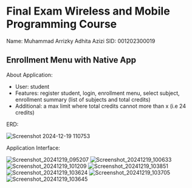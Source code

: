 # Final Exam Wireless and Mobile Programming Course
Name: Muhammad Arrizky Adhita Azizi
SID: 001202300019

## Enrollment Menu with Native App
About Application:
- User: student
- Features: register student, login, enrollment menu, select subject, enrollment summary (list of subjects and total credits)
- Additional: a max limit where total credits cannot more than x (i.e 24 credits)

ERD:

![Screenshot 2024-12-19 110753](https://github.com/user-attachments/assets/eaaed20f-54b8-4aa1-bf48-74210da6bd6c)

Application Interface:

![Screenshot_20241219_095207](https://github.com/user-attachments/assets/f4d96fa3-14ac-4cd6-ae9f-16df9b8a30ae)
![Screenshot_20241219_100633](https://github.com/user-attachments/assets/bcf3b5f8-0328-4f31-b05a-0886980b91cb)
![Screenshot_20241219_101209](https://github.com/user-attachments/assets/aa590673-90d1-48d6-b308-f497174e2178)
![Screenshot_20241219_103851](https://github.com/user-attachments/assets/4c0e1e60-2f0d-46b3-a38d-93796cc64e24)
![Screenshot_20241219_103624](https://github.com/user-attachments/assets/090ac5ea-8d75-49f7-ac75-9b75d363f277)
![Screenshot_20241219_103705](https://github.com/user-attachments/assets/78301f90-2abc-4e3f-ad1f-11b37ea9c8c8)
![Screenshot_20241219_103645](https://github.com/user-attachments/assets/a0100f06-43d1-4219-b82a-3ef9795f9641)
